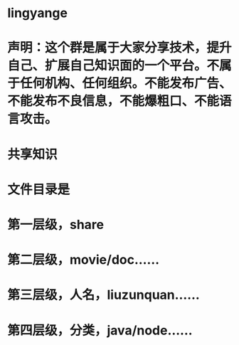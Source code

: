 # lingyange

# 声明：这个群是属于大家分享技术，提升自己、扩展自己知识面的一个平台。不属于任何机构、任何组织。不能发布广告、不能发布不良信息，不能爆粗口、不能语言攻击。

# 共享知识 

# 文件目录是 
# 第一层级，share 
# 第二层级，movie/doc…… 
# 第三层级，人名，liuzunquan…… 
# 第四层级，分类，java/node……
